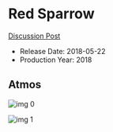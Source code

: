 # Red Sparrow

[Discussion Post](https://www.avsforum.com/threads/bass-eq-for-filtered-movies.2995212/post-56740296)

* Release Date: 2018-05-22
* Production Year: 2018

## Atmos

![img 0](https://i.imgur.com/Ez5IrUf.jpg)

![img 1](https://i.imgur.com/JckaCZ8.jpg)


